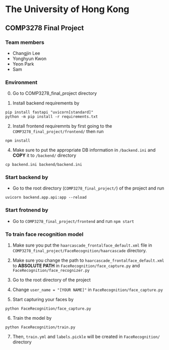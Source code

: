 # The University of Hong Kong

## COMP3278 Final Project

### Team members

- Changjin Lee
- Yonghyun Kwon
- Yeon Park
- Sam

### Environment

0. Go to COMP3278_final_project directory

1. Install backend requirements by

```shell
pip install fastapi "uvicorn[standard]"
python -m pip install -r requirements.txt
```

2. Install frontend requiremnts by first going to the `COMP3278_final_project/frontend/` then run

```shell
npm install
```

4. Make sure to put the appropriate DB information in `/backend.ini` and **COPY** it to `/backend/` directory

```shell
cp backend.ini backend/backend.ini
```

### Start backend by

- Go to the root directory (`COMP3278_final_project/`) of the project and run

```shell
uvicorn backend.app.api:app --reload
```

### Start frotnend by

- Go to `COMP3278_final_project/frontend` and run `npm start`

### To train face recognition model

1. Make sure you put the `haarcascade_frontalface_default.xml` file in `COMP3278_final_project/FaceRecognition/haarcascade` directory.

2. Make sure you change the path to `haarcascade_frontalface_default.xml` to **ABSOLUTE PATH** in `FaceRecognition/face_capture.py` and `FaceRecognition/face_recognizer.py`

3. Go to the root directory of the project
4. Change `user_name = "[YOUR NAME]"` in `FaceRecognition/face_capture.py`
5. Start capturing your faces by

```shell
python FaceRecognition/face_capture.py
```

6. Train the model by

```shell
python FaceRecognition/train.py
```

7. Then, `train.yml` and `labels.pickle` will be created in `FaceRecognition/` directory
